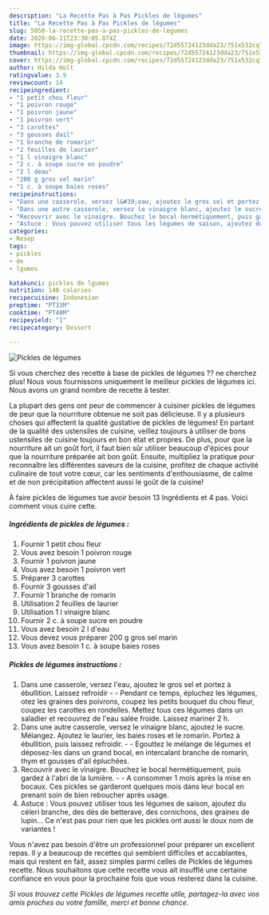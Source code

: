 ```yaml
---
description: "La Recette Pas à Pas Pickles de légumes"
title: "La Recette Pas à Pas Pickles de légumes"
slug: 5050-la-recette-pas-a-pas-pickles-de-legumes
date: 2020-06-21T23:30:05.074Z
image: https://img-global.cpcdn.com/recipes/72d55724123dda23/751x532cq70/pickles-de-legumes-photo-principale-de-la-recette.jpg
thumbnail: https://img-global.cpcdn.com/recipes/72d55724123dda23/751x532cq70/pickles-de-legumes-photo-principale-de-la-recette.jpg
cover: https://img-global.cpcdn.com/recipes/72d55724123dda23/751x532cq70/pickles-de-legumes-photo-principale-de-la-recette.jpg
author: Hilda Holt
ratingvalue: 3.9
reviewcount: 14
recipeingredient:
- "1 petit chou fleur"
- "1 poivron rouge"
- "1 poivron jaune"
- "1 poivron vert"
- "3 carottes"
- "3 gousses dail"
- "1 branche de romarin"
- "2 feuilles de laurier"
- "1 l vinaigre blanc"
- "2 c. à soupe sucre en poudre"
- "2 l deau"
- "200 g gros sel marin"
- "1 c. à soupe baies roses"
recipeinstructions:
- "Dans une casserole, versez l&#39;eau, ajoutez le gros sel et portez à ébullition. Laissez refroidir  Pendant ce temps, épluchez les légumes, otez les graines des poivrons, coupez les petits bouquet du chou fleur, coupez les carottes en rondelles. Mettez tous ces légumes dans un saladier et recouvrez de l&#39;eau salée froide. Laissez mariner 2 h."
- "Dans une autre casserole, versez le vinaigre blanc, ajoutez le sucre. Mélangez. Ajoutez le laurier, les baies roses et le romarin. Portez à ébullition, puis laissez refroidir.  Egouttez le mélange de légumes et déposez-les dans un grand bocal, en intercalant branche de romarin, thym et gousses d&#39;ail épluchées."
- "Recouvrir avec le vinaigre. Bouchez le bocal hermétiquement, puis gardez à l&#39;abri de la lumière.  A consommer 1 mois après la mise en bocaux. Ces pickles se garderont quelques mois dans leur bocal en prenant soin de bien reboucher après usage."
- "Astuce : Vous pouvez utiliser tous les légumes de saison, ajoutez du céleri branche, des dés de betterave, des cornichons, des graines de lupin... Ce n&#39;est pas pour rien que les pickles ont aussi le doux nom de variantes !"
categories:
- Resep
tags:
- pickles
- de
- lgumes

katakunci: pickles de lgumes 
nutrition: 148 calories
recipecuisine: Indonesian
preptime: "PT33M"
cooktime: "PT40M"
recipeyield: "1"
recipecategory: Dessert

---
```



![Pickles de légumes](https://img-global.cpcdn.com/recipes/72d55724123dda23/751x532cq70/pickles-de-legumes-photo-principale-de-la-recette.jpg)

Si vous cherchez des recette à base de pickles de légumes ?? ne cherchez plus! Nous vous fournissons uniquement le meilleur pickles de légumes ici. Nous avons un grand nombre de recette à tester.

La plupart des gens ont peur de commencer à cuisiner pickles de légumes de peur que la nourriture obtenue ne soit pas délicieuse. Il y a plusieurs choses qui affectent la qualité gustative de pickles de légumes! En partant de la qualité des ustensiles de cuisine, veillez toujours à utiliser de bons ustensiles de cuisine toujours en bon état et propres. De plus, pour que la nourriture ait un goût fort, il faut bien sûr utiliser beaucoup d'épices pour que la nourriture préparée ait bon goût. Ensuite, multipliez la pratique pour reconnaître les différentes saveurs de la cuisine, profitez de chaque activité culinaire de tout votre cœur, car les sentiments d'enthousiasme, de calme et de non précipitation affectent aussi le goût de la cuisine!

<!--inarticleads1-->

À faire pickles de légumes tue avoir besoin 13 Ingrédients et 4 pas. Voici comment vous cuire cette.

##### Ingrédients de pickles de légumes :

1. Fournir 1 petit chou fleur
1. Vous avez besoin 1 poivron rouge
1. Fournir 1 poivron jaune
1. Vous avez besoin 1 poivron vert
1. Préparer 3 carottes
1. Fournir 3 gousses d&#39;ail
1. Fournir 1 branche de romarin
1. Utilisation 2 feuilles de laurier
1. Utilisation 1 l vinaigre blanc
1. Fournir 2 c. à soupe sucre en poudre
1. Vous avez besoin 2 l d&#39;eau
1. Vous devez vous préparer 200 g gros sel marin
1. Vous avez besoin 1 c. à soupe baies roses




<!--inarticleads2-->

##### Pickles de légumes instructions :

1. Dans une casserole, versez l&#39;eau, ajoutez le gros sel et portez à ébullition. Laissez refroidir -  - Pendant ce temps, épluchez les légumes, otez les graines des poivrons, coupez les petits bouquet du chou fleur, coupez les carottes en rondelles. Mettez tous ces légumes dans un saladier et recouvrez de l&#39;eau salée froide. Laissez mariner 2 h.
1. Dans une autre casserole, versez le vinaigre blanc, ajoutez le sucre. Mélangez. Ajoutez le laurier, les baies roses et le romarin. Portez à ébullition, puis laissez refroidir. -  - Egouttez le mélange de légumes et déposez-les dans un grand bocal, en intercalant branche de romarin, thym et gousses d&#39;ail épluchées.
1. Recouvrir avec le vinaigre. Bouchez le bocal hermétiquement, puis gardez à l&#39;abri de la lumière. -  - A consommer 1 mois après la mise en bocaux. Ces pickles se garderont quelques mois dans leur bocal en prenant soin de bien reboucher après usage.
1. Astuce : Vous pouvez utiliser tous les légumes de saison, ajoutez du céleri branche, des dés de betterave, des cornichons, des graines de lupin... Ce n&#39;est pas pour rien que les pickles ont aussi le doux nom de variantes !




<!--inarticleads1-->

<p>
Vous n'avez pas besoin d'être un professionnel pour préparer un excellent repas. Il y a beaucoup de recettes qui semblent difficiles et accablantes, mais qui restent en fait, assez simples parmi celles de Pickles de légumes recette. Nous souhaitons que cette recette vous ait insufflé une certaine confiance en vous pour la prochaine fois que vous resterez dans la cuisine.
</p>

<p>
<i>Si vous trouvez cette Pickles de légumes recette utile, partagez-la avec vos amis proches ou votre famille, merci et bonne chance.</i>
</p>
